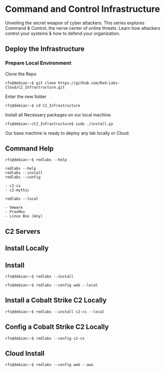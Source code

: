 # Command and Control Infrastructure
Unveiling the secret weapon of cyber attackers. This series explores Command & Control, the nerve center of online threats. Learn how attackers control your systems & how to defend your organization.


## Deploy the Infrastructure


### Prepare Local Environment
Clone the Repo
```console
rfs@debian:~$ git clone https://github.com/Red-Labs-Cloud/C2_Infrastructure.git
```

Enter the new folder

```console
rfs@debian:~$ cd C2_Infrastructure
```
Install all Necessary packages on our local machine.

```console
rfs@debian:~/C2_Infrastructure$ sudo ./install.py
```
Our base machine is ready to deploy any lab locally or Cloud.

## Command Help

```console
rfs@debian:~$ redlabs --help

redlabs --help
redlabs --install
redlabs --config

- c2-cs
- c2-mythic

redlabs --local

- Vmware
- ProxMox
- Linux Box (Any)

```

## C2 Servers


## Install Locally




## Install

```console
rfs@debian:~$ redlabs --install
```

```console
rfs@debian:~$ redlabs --config web --local
```

## Install a Cobalt Strike C2 Locally

```console
rfs@debian:~$ redlabs --install c2-cs --local
```

## Config a Cobalt Strike C2 Locally
```console
rfs@debian:~$ redlabs --config c2-cs
```

## Cloud Install
```console
rfs@debian:~$ redlabs --config web --aws
```
